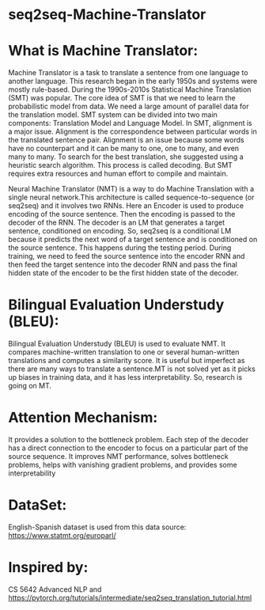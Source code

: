 # seq2seq-Machine-Translator

# What is Machine Translator:
Machine Translator is a task to translate a sentence from one language to another language. This research began in the early 1950s and systems were mostly rule-based. During the 1990s-2010s Statistical Machine Translation (SMT) was popular. The core idea of SMT is that we need to learn the probabilistic model from data. We need a large amount of parallel data for the translation model. SMT system can be divided into two main components: Translation Model and Language Model. In SMT, alignment is a major issue. Alignment is the correspondence between particular words in the translated sentence pair. Alignment is an issue because some words have no counterpart and it can be many to one, one to many, and even many to many. To search for the best translation, she suggested using a heuristic search algorithm. This process is called decoding. But SMT requires extra resources and human effort to compile and maintain.

Neural Machine Translator (NMT) is a way to do Machine Translation with a single neural network.This architecture is called sequence-to-sequence (or seq2seq) and it involves two RNNs. Here an Encoder is used to produce encoding of the source sentence. Then the encoding is passed to the decoder of the RNN. The decoder is an LM that generates a target sentence, conditioned on encoding. So, seq2seq is a conditional LM because it predicts the next word of a target sentence and is conditioned on the source sentence. This happens during the testing period. During training, we need to feed the source sentence into the encoder RNN and then feed the target sentence into the decoder RNN and pass the final hidden state of the encoder to be the first hidden state of the decoder.

# Bilingual Evaluation Understudy (BLEU):
Bilingual Evaluation Understudy (BLEU) is used to evaluate NMT. It compares machine-written translation to one or several human-written translations and computes a similarity score. It is useful but imperfect as there are many ways to translate a sentence.MT is not solved yet as it picks up biases in training data, and it has less interpretability. So, research is going on MT.

# Attention Mechanism:
It provides a solution to the bottleneck problem. Each step of the decoder has a direct connection to the encoder to focus on a particular part of the source sequence. It improves NMT performance, solves bottleneck problems, helps with vanishing gradient problems, and provides some interpretability

# DataSet:
English-Spanish dataset is used from this data source: https://www.statmt.org/europarl/


# Inspired by:

CS 5642  Advanced NLP and https://pytorch.org/tutorials/intermediate/seq2seq_translation_tutorial.html 
